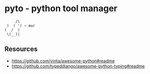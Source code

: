 # pyto - python tool manager

```
     /\
 )  ( ') ~ mur
(  /  )
 \(__)|
```

## Resources
- https://github.com/vinta/awesome-python#readme
- https://github.com/typeddjango/awesome-python-typing#readme
